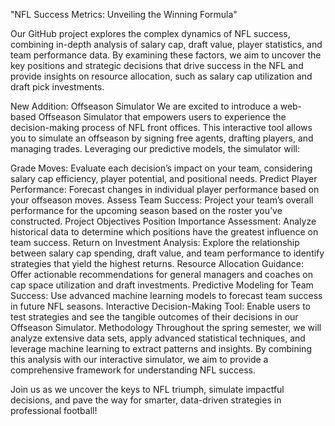 "NFL Success Metrics: Unveiling the Winning Formula"

Our GitHub project explores the complex dynamics of NFL success, combining in-depth analysis of salary cap, draft value, player statistics, and team performance data. By examining these factors, we aim to uncover the key positions and strategic decisions that drive success in the NFL and provide insights on resource allocation, such as salary cap utilization and draft pick investments.

New Addition: Offseason Simulator
We are excited to introduce a web-based Offseason Simulator that empowers users to experience the decision-making process of NFL front offices. This interactive tool allows you to simulate an offseason by signing free agents, drafting players, and managing trades. Leveraging our predictive models, the simulator will:

Grade Moves: Evaluate each decision’s impact on your team, considering salary cap efficiency, player potential, and positional needs.
Predict Player Performance: Forecast changes in individual player performance based on your offseason moves.
Assess Team Success: Project your team’s overall performance for the upcoming season based on the roster you’ve constructed.
Project Objectives
Position Importance Assessment: Analyze historical data to determine which positions have the greatest influence on team success.
Return on Investment Analysis: Explore the relationship between salary cap spending, draft value, and team performance to identify strategies that yield the highest returns.
Resource Allocation Guidance: Offer actionable recommendations for general managers and coaches on cap space utilization and draft investments.
Predictive Modeling for Team Success: Use advanced machine learning models to forecast team success in future NFL seasons.
Interactive Decision-Making Tool: Enable users to test strategies and see the tangible outcomes of their decisions in our Offseason Simulator.
Methodology
Throughout the spring semester, we will analyze extensive data sets, apply advanced statistical techniques, and leverage machine learning to extract patterns and insights. By combining this analysis with our interactive simulator, we aim to provide a comprehensive framework for understanding NFL success.

Join us as we uncover the keys to NFL triumph, simulate impactful decisions, and pave the way for smarter, data-driven strategies in professional football!

